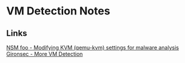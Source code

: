 # VM Detection Notes

## Links

[NSM foo -  Modifying KVM (qemu-kvm) settings for malware analysis](https://blog.prowling.nu/2012/09/modifying-kvm-qemu-kvm-settings-for.html)
[Gironsec - More VM Detection](https://www.gironsec.com/blog/2017/08/more-vm-detection/)
